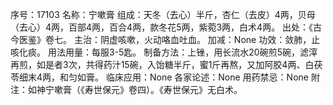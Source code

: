 序号：17103
名称：宁嗽膏
组成：天冬（去心）半斤，杏仁（去皮）4两，贝母（去心）4两，百部4两，百合4两，款冬花5两，紫菀3两，白术4两。
出处：《古今医鉴》卷七。
主治：阴虚咳嗽，火动咯血吐血。
加减：None
功效：敛肺，止咳化痰。
用法用量：每服3-5匙。
制备方法：上锉，用长流水20碗煎5碗，滤滓再煎，如是者3次，共得药汁15碗，入饴糖半斤，蜜1斤再熬，又加阿胶4两、白茯苓细末4两，和匀如膏。
临床应用：None
各家论述：None
用药禁忌：None
附注：如神宁嗽膏（《寿世保元》卷四）。《寿世保元》无白术。
